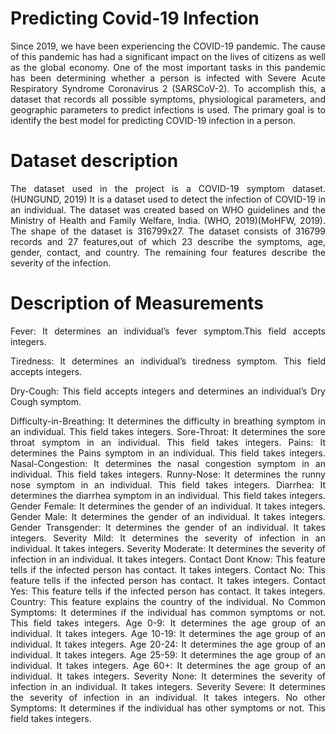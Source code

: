 # Predicting Covid-19 Infection
<div align="justify"> 
Since 2019, we have been experiencing the COVID-19 pandemic. The cause of this pandemic has had a significant impact on the lives of citizens as well as the global economy. One of the most important tasks in this pandemic has been determining whether a person is infected with Severe Acute Respiratory Syndrome Coronavirus 2 (SARSCoV-2). To accomplish this, a dataset that records all possible symptoms, physiological parameters, and geographic parameters to predict infections is used. The primary goal is to identify the best model for predicting COVID-19 infection in a person.</div>

# Dataset description
<div align="justify"> The dataset used in the project is a COVID-19 symptom dataset.(HUNGUND, 2019) It is a dataset used to detect the infection of COVID-19 in an individual. The dataset was created based on WHO guidelines and the Ministry of Health and Family Welfare, India. (WHO, 2019)(MoHFW, 2019).
The shape of the dataset is 316799x27. The dataset consists of 316799 records and 27 features,out of which 23 describe the symptoms, age, gender, contact, and country. The remaining four features describe the severity of the infection.</div>

# Description of Measurements
<div align="justify">
  
Fever: It determines an individual’s fever symptom.This field accepts integers.  
  
Tiredness: It determines an individual’s tiredness symptom. This field accepts integers.

Dry-Cough: This field accepts integers and determines an individual’s Dry Cough symptom.  

Difficulty-in-Breathing: It determines the difficulty in breathing symptom in an individual. This field takes integers.
Sore-Throat: It determines the sore throat symptom in an individual. This field takes integers.
Pains: It determines the Pains symptom in an individual. This field takes integers.
Nasal-Congestion: It determines the nasal congestion symptom in an individual. This field takes integers.
Runny-Nose: It determines the runny nose symptom in an individual. This field takes integers.
Diarrhea: It determines the diarrhea symptom in an individual. This field takes integers.
Gender Female: It determines the gender of an individual. It takes integers.
Gender Male: It determines the gender of an individual. It takes integers.
Gender Transgender: It determines the gender of an individual. It takes integers.
Severity Mild: It determines the severity of infection in an individual. It takes integers.
Severity Moderate: It determines the severity of infection in an individual. It takes integers.
Contact Dont Know: This feature tells if the infected person has contact. It takes integers.
Contact No: This feature tells if the infected person has contact. It takes integers.
Contact Yes: This feature tells if the infected person has contact. It takes integers.
Country: This feature explains the country of the individual.
No Common Symptoms: It determines if the individual has common symptoms or not. This field takes integers.
Age 0-9: It determines the age group of an individual. It takes integers.
Age 10-19: It determines the age group of an individual. It takes integers.
Age 20-24: It determines the age group of an individual. It takes integers.
Age 25-59: It determines the age group of an individual. It takes integers.
Age 60+: It determines the age group of an individual. It takes integers.
Severity None: It determines the severity of infection in an individual. It takes integers.
Severity Severe: It determines the severity of infection in an individual. It takes integers.
No other Symptoms: It determines if the individual has other symptoms or not. This field takes integers.</div>
